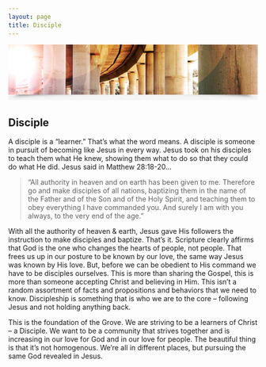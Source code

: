 ```yaml
---
layout: page
title: Disciple
---
```


<img class="banner" src="/img/columns.jpg" alt="Jesus Christ" />

## Disciple

A disciple is a &ldquo;learner.&rdquo; That’s what the word means. A disciple is someone in pursuit of becoming like Jesus in every way. Jesus took on his disciples to teach them what He knew, showing them what to do so that they could do what He did.  Jesus said in Matthew 28:18-20…

> “All authority in heaven and on earth has been given to me. Therefore go and make disciples of all nations, baptizing them in the name of the Father and of the Son and of the Holy Spirit, and teaching them to obey everything I have commanded you. And surely I am with you always, to the very end of the age.”

With all the authority of heaven & earth, Jesus gave His followers the instruction to make disciples and baptize.  That’s it.  Scripture clearly affirms that God is the one who changes the hearts of people, not people.  That frees us up in our posture to be known by our love, the same way Jesus was known by His love. But, before we can be obedient to His command we have to be disciples ourselves. This is more than sharing the Gospel, this is more than someone accepting Christ and believing in Him. This isn’t a random assortment of facts and propositions and behaviors that we need to know. Discipleship is something that is who we are to the core – following Jesus and not holding anything back.

This is the foundation of the Grove. We are striving to be a learners of Christ – a Disciple.  We want to be a community that strives together and is increasing in our love for God and in our love for people.  The beautiful thing is that it’s not homogenous.  We’re all in different places, but pursuing the same God revealed in Jesus.
